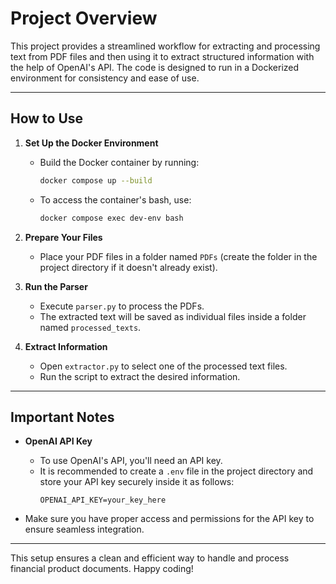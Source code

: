 # Project Overview

This project provides a streamlined workflow for extracting and processing text from PDF files and then using it to extract structured information with the help of OpenAI's API. The code is designed to run in a Dockerized environment for consistency and ease of use.

---

## How to Use

1. **Set Up the Docker Environment**
   - Build the Docker container by running:
     ```bash
     docker compose up --build
     ```
   - To access the container's bash, use:
     ```bash
     docker compose exec dev-env bash
     ```

2. **Prepare Your Files**
   - Place your PDF files in a folder named `PDFs` (create the folder in the project directory if it doesn't already exist).

3. **Run the Parser**
   - Execute `parser.py` to process the PDFs.
   - The extracted text will be saved as individual files inside a folder named `processed_texts`.

4. **Extract Information**
   - Open `extractor.py` to select one of the processed text files.
   - Run the script to extract the desired information.

---

## Important Notes

- **OpenAI API Key**
  - To use OpenAI's API, you'll need an API key.
  - It is recommended to create a `.env` file in the project directory and store your API key securely inside it as follows:
    ```env
    OPENAI_API_KEY=your_key_here
    ```

- Make sure you have proper access and permissions for the API key to ensure seamless integration.

---

This setup ensures a clean and efficient way to handle and process financial product documents. Happy coding!
